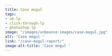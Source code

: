```yaml
---
title: Case mogul
tags:
- ub-lp
- click-through-lp
- photoshop-lp
image: "/images/unbounce-images/case-mogul.jpg"
alt: 'Case mogul '
link: "/case-mogul-report/"
image-alt-title: 'Case mogul '
---
```


